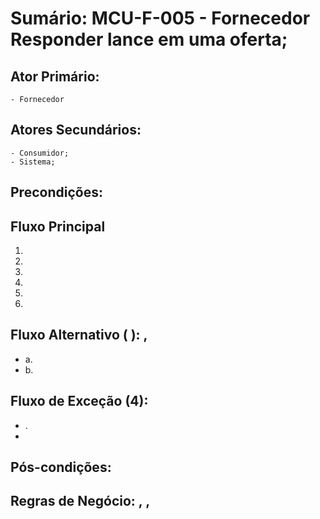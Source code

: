# Sumário: MCU-F-005 - Fornecedor Responder lance em uma oferta;
## Ator Primário: 
    - Fornecedor
## Atores Secundários: 
    - Consumidor;
    - Sistema;
## Precondições:
    
## Fluxo Principal
1.  
2. 
3. 
4. 
5. 
6. 
##  Fluxo Alternativo ( ): ,
 -  a. 
 -  b. 
##  Fluxo de Exceção (4): 
- .
 -  
##  Pós-condições: 
##  Regras de Negócio: , , 
